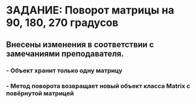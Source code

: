 # ЗАДАНИЕ: Поворот матрицы на 90, 180, 270 градусов
## Внесены изменения в соответствии с замечаниями преподавателя.
### - Объект хранит только одну матрицу
### - Метод поворота возвращает новый объект класса Matrix с повёрнутой матрицей